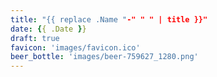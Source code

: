 ```yaml
---
title: "{{ replace .Name "-" " " | title }}"
date: {{ .Date }}
draft: true
favicon: 'images/favicon.ico'
beer_bottle: 'images/beer-759627_1280.png'
---
```


